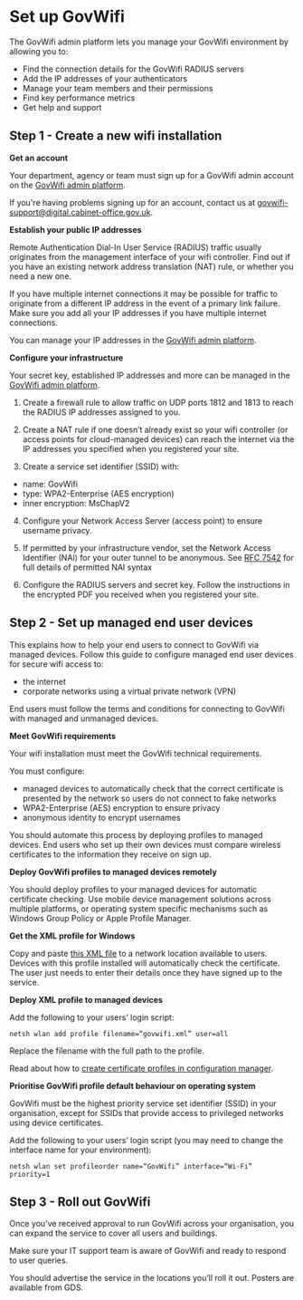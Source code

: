 # Set up GovWifi

The GovWifi admin platform lets you manage your GovWifi environment by allowing you to:

- Find the connection details for the GovWifi RADIUS servers
- Add the IP addresses of your authenticators
- Manage your team members and their permissions
- Find key performance metrics
- Get help and support

## Step 1 - Create a new wifi installation

**Get an account**

Your department, agency or team must sign up for a GovWifi admin account on the [GovWifi admin platform](https://admin.wifi.service.gov.uk/users/sign_up).

If you're having problems signing up for an account, contact us at [govwifi-support@digital.cabinet-office.gov.uk](govwifi-support@digital.cabinet-office.gov.uk).

**Establish your public IP addresses**

Remote Authentication Dial-In User Service (RADIUS) traffic usually originates from the management interface of your wifi controller. Find out if you have an existing network address translation (NAT) rule, or whether you need a new one.

If you have multiple internet connections it may be possible for traffic to originate from a different IP address in the event of a primary link failure. Make sure you add all your IP addresses if you have multiple internet connections.

You can manage your IP addresses in the [GovWifi admin platform](https://admin.wifi.service.gov.uk/).

**Configure your infrastructure**

Your secret key, established IP addresses and more can be managed in the [GovWifi admin platform](https://admin.wifi.service.gov.uk/).

1. Create a firewall rule to allow traffic on UDP ports 1812 and 1813 to reach the RADIUS IP addresses assigned to you.

2. Create a NAT rule if one doesn’t already exist so your wifi controller (or access points for cloud-managed devices) can reach the internet via the IP addresses you specified when you registered your site.

3. Create a service set identifier (SSID) with:
  - name: GovWifi
  - type: WPA2-Enterprise (AES encryption)
  - inner encryption: MsChapV2

4. Configure your Network Access Server (access point) to ensure username privacy.

5. If permitted by your infrastructure vendor, set the Network Access Identifier (NAI) for your outer tunnel to be anonymous. See [RFC 7542](https://tools.ietf.org/html/rfc7542) for full details of permitted NAI syntax

5. Configure the RADIUS servers and secret key. Follow the instructions in the encrypted PDF you received when you registered your site.

## Step 2 - Set up managed end user devices

This explains how to help your end users to connect to GovWifi via managed devices. Follow this guide to configure managed end user devices for secure wifi access to:

- the internet
- corporate networks using a virtual private network (VPN)

End users must follow the terms and conditions for connecting to GovWifi with managed and unmanaged devices.

**Meet GovWifi requirements**

Your wifi installation must meet the GovWifi technical requirements.

You must configure:

- managed devices to automatically check that the correct certificate is presented by the network so users do not connect to fake networks
- WPA2-Enterprise (AES) encryption to ensure privacy
- anonymous identity to encrypt usernames

You should automate this process by deploying profiles to managed devices. End users who set up their own devices must compare wireless certificates to the information they receive on sign up.

**Deploy GovWifi profiles to managed devices remotely**

You should deploy profiles to your managed devices for automatic certificate checking. Use mobile device management solutions across multiple platforms, or operating system specific mechanisms such as Windows Group Policy or Apple Profile Manager.

**Get the XML profile for Windows**

Copy and paste [this XML file](https://raw.githubusercontent.com/alphagov/govwifi/master/profiles/windows-WLANProfile.xml) to a network location available to users. Devices with this profile installed will automatically check the certificate. The user just needs to enter their details once they have signed up to the service.

**Deploy XML profile to managed devices**

Add the following to your users’ login script:

`netsh wlan add profile filename=“govwifi.xml” user=all`

Replace the filename with the full path to the profile.

Read about how to [create certificate profiles in configuration manager](https://docs.microsoft.com/en-us/previous-versions/system-center/system-center-2012-R2/dn270541(v=technet.10)).

**Prioritise GovWifi profile default behaviour on operating system**

GovWifi must be the highest priority service set identifier (SSID) in your organisation, except for SSIDs that provide access to privileged networks using device certificates.

Add the following to your users’ login script (you may need to change the interface name for your environment):

`netsh wlan set profileorder name=“GovWifi” interface=“Wi-Fi” priority=1`

## Step 3 - Roll out GovWifi

Once you’ve received approval to run GovWifi across your organisation, you can expand the service to cover all users and buildings.

Make sure your IT support team is aware of GovWifi and ready to respond to user queries.

You should advertise the service in the locations you’ll roll it out. Posters are available from GDS.
